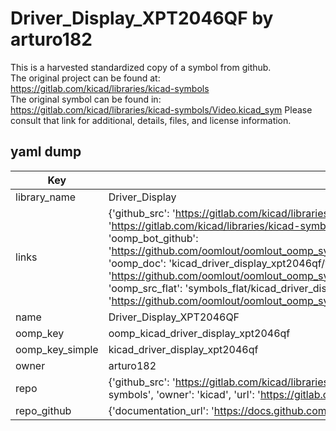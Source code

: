 # Driver_Display_XPT2046QF by arturo182  
This is a harvested standardized copy of a symbol from github.  
The original project can be found at:  
https://gitlab.com/kicad/libraries/kicad-symbols  
The original symbol can be found in:
https://gitlab.com/kicad/libraries/kicad-symbols/Video.kicad_sym
Please consult that link for additional, details, files, and license information.  
## yaml dump  
| Key | Value |  
| --- | --- |  
| library_name | Driver_Display |  
| links | {'github_src': 'https://gitlab.com/kicad/libraries/kicad-symbols/Video.kicad_sym', 'github_src_repo': 'https://gitlab.com/kicad/libraries/kicad-symbols', 'oomp_bot': 'kicad_driver_display_xpt2046qf/working', 'oomp_bot_github': 'https://github.com/oomlout/oomlout_oomp_symbol_bot/tree/main/kicad_driver_display_xpt2046qf/working', 'oomp_doc': 'kicad_driver_display_xpt2046qf/working', 'oomp_doc_github': 'https://github.com/oomlout/oomlout_oomp_symbol_doc/tree/main/kicad_driver_display_xpt2046qf/working', 'oomp_src_flat': 'symbols_flat/kicad_driver_display_xpt2046qf/working', 'oomp_src_flat_github': 'https://github.com/oomlout/oomlout_oomp_symbol_src/tree/main/kicad_driver_display_xpt2046qf/working'} |  
| name | Driver_Display_XPT2046QF |  
| oomp_key | oomp_kicad_driver_display_xpt2046qf |  
| oomp_key_simple | kicad_driver_display_xpt2046qf |  
| owner | arturo182 |  
| repo | {'github_src': 'https://gitlab.com/kicad/libraries/kicad-symbols/Video.kicad_sym', 'name': 'libraries/kicad-symbols', 'owner': 'kicad', 'url': 'https://gitlab.com/kicad/libraries/kicad-symbols'} |  
| repo_github | {'documentation_url': 'https://docs.github.com/rest/repos/repos#get-a-repository', 'message': 'Not Found'} |  


